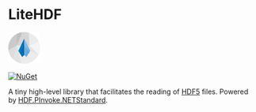 # LiteHDF

![logo](https://github.com/silkfire/LiteHDF/blob/master/img/logo.png)

[![NuGet](https://img.shields.io/nuget/v/LiteHDF.svg)](https://www.nuget.org/packages/LiteHDF)

A tiny high-level library that facilitates the reading of [HDF5](https://en.wikipedia.org/wiki/Hierarchical_Data_Format) files. Powered by [HDF.PInvoke.NETStandard](https://github.com/surban/HDF.PInvoke).
